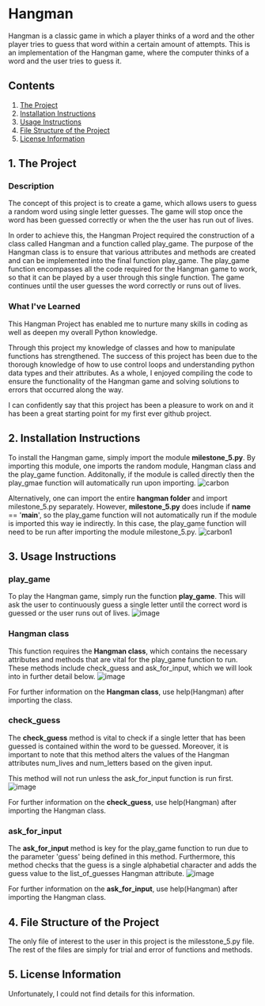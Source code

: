 # Hangman
Hangman is a classic game in which a player thinks of a word and the other player tries to guess that word within a certain amount of attempts. This is an implementation of the Hangman game, where the computer thinks of a word and the user tries to guess it.

## Contents
1. [The Project](https://github.com/shhrreeyyaa/hangman#1-the-project)
2. [Installation Instructions](https://github.com/shhrreeyyaa/hangman#2-installation-instructions)
3. [Usage Instructions](https://github.com/shhrreeyyaa/hangman#3-usage-instructions)
4. [File Structure of the Project](https://github.com/shhrreeyyaa/hangman#4-file-structure-of-the-project)
5. [License Information](https://github.com/shhrreeyyaa/hangman#5-license-information)

## 1. The Project
### Description
The concept of this project is to create a game, which allows users to guess a random word using single letter guesses. The game will stop once the word has been guessed correctly or when the the user has run out of lives.

In order to achieve this, the Hangman Project required the construction of a class called Hangman and a function called play_game. The purpose of the Hangman class is to ensure that various attributes and methods are created and can be implemented into the final function play_game. The play_game function encompasses all the code required for the Hangman game to work, so that it can be played by a user through this single function. The game continues until the user guesses the word correctly or runs out of lives.

### What I've Learned
This Hangman Project has enabled me to nurture many skills in coding as well as deepen my overall Python knowledge.

Through this project my knowledge of classes and how to manipulate functions has strengthened. The success of this project has been due to the thorough knowledge of how to use control loops and understanding python data types and their attributes. As a whole, I enjoyed compiling the code to ensure the functionality of the Hangman game and solving solutions to errors that occurred along the way.

I can confidently say that this project has been a pleasure to work on and it has been a great starting point for my first ever github project.

## 2. Installation Instructions
To install the Hangman game, simply import the module **milestone_5.py**. By importing this module, one imports the random module, Hangman class and the play_game function. Additonally, if the module is called directly then the play_gmae function will automatically run upon importing.
![carbon](https://github.com/shhrreeyyaa/hangman/assets/141368354/ec3ee877-bf07-45fb-a785-5b035294c377)


Alternatively, one can import the entire **hangman folder** and import milestone_5.py separately. However, **milestone_5.py** does include if __name__ == '__main__', so the play_game function will not automatically run if the module is imported this way ie indirectly. In this case, the play_game function will need to be run after importing the module milestone_5.py.
![carbon1](https://github.com/shhrreeyyaa/hangman/assets/141368354/0eec3d4f-fe67-48d8-8cfa-890667881bcd)

## 3. Usage Instructions
### play_game
To play the Hangman game, simply run the function **play_game**. This will ask the user to continuously guess a single letter until the correct word is guessed or the user runs out of lives.
![image](https://github.com/shhrreeyyaa/hangman/assets/141368354/7bb01007-4d56-4a23-97e2-cbf5e1bfbab7)

### Hangman class
This function requires the **Hangman class**, which contains the necessary attributes and methods that are vital for the play_game function to run. These methods include check_guess and ask_for_input, which we will look into in further detail below. 
![image](https://github.com/shhrreeyyaa/hangman/assets/141368354/e9b1c865-dadf-4344-894d-43aa5146337f)

For further information on the **Hangman class**, use help(Hangman) after importing the class.

### check_guess
The **check_guess** method is vital to check if a single letter that has been guessed is contained within the word to be guessed. Moreover, it is important to note that this method alters the values of the Hangman attributes num_lives and num_letters based on the given input. 

This method will not run unless the ask_for_input function is run first.
![image](https://github.com/shhrreeyyaa/hangman/assets/141368354/99a2f40a-22c4-4b92-989a-aad7d51eb005)

For further information on the **check_guess**, use help(Hangman) after importing the Hangman class.

### ask_for_input
The **ask_for_input** method is key for the play_game function to run due to the parameter 'guess' being defined in this method. Furthermore, this method checks that the guess is a single alphabetial character and adds the guess value to the list_of_guesses Hangman attribute.
![image](https://github.com/shhrreeyyaa/hangman/assets/141368354/3f5ba985-db4f-407a-9b3d-1a3523fda015)

For further information on the **ask_for_input**, use help(Hangman) after importing the Hangman class.

## 4. File Structure of the Project
The only file of interest to the user in this project is the milesstone_5.py file. The rest of the files are simply for trial and error of functions and methods.

## 5. License Information
Unfortunately, I could not find details for this information.
